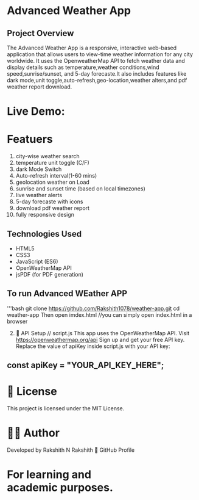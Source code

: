 # Advanced Weather App

## Project Overview

The Advanced Weather App is a responsive, interactive web-based application that allows users to  view-time weather information for any city worldwide. It uses the OpenweatherMap API to fetch weather data and display details such as temperature,weather conditions,wind speed,sunrise/sunset, and 5-day forecaste.It also includes features like dark mode,unit toggle,auto-refresh,geo-location,weather alters,and pdf weather report download.

# Live Demo:
[click to view]:(https://rakshith1078.github.io/weather-app/)

# Featuers
1. city-wise weather search
2. temperature unit toggle (C/F)
3. dark Mode Switch
4. Auto-refresh interval(1-60 mins)
5. geolocation weather on Load
6. sunrise and sunset time (based on local timezones)
7. live weather alerts
8. 5-day forecaste with icons
9. download pdf weather report
10. fully responsive design 


## Technologies Used
* HTML5
* CSS3
* JavaScript (ES6)
* OpenWeatherMap API
* jsPDF (for PDF generation)

## To run Advanced WEather APP
'''bash
git clone https://github.com/Rakshith1078/weather-app.git
cd weather-app
Then open imdex.html
//you can simply open index.html in a browser

2. 🔐 API Setup  // script.js
This app uses the OpenWeatherMap API.
Visit https://openweathermap.org/api
Sign up and get your free API key.
Replace the value of apiKey inside script.js with your API key:
## const apiKey = "YOUR_API_KEY_HERE";

# 📄 License
This project is licensed under the MIT License.

# 👨‍💻 Author
Developed by Rakshith N
Rakshith
🔗 GitHub Profile

# For learning and academic purposes.

